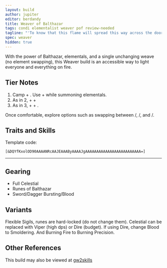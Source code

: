 ```yaml
---
layout: build
author: jupiter
editor: berdandy
title: Weaver of Balthazar
tags: condi elementalist weaver pof review-needed
tagline: "'To know that this flame will spread this way across the door and up across the ceiling, not because of the physics of flammable liquids, but because it wants to.'"
spec: weaver
hidden: true
---
```


With the power of Balthazar, elementals, and a single unchanging weave (no element swapping), this Weaver build is an accessible way to light everyone and everything on fire.

## Tier Notes

1. Camp <span data-aw2-key="F1" data-aw2-skill="5492"></span> + <span data-aw2-key="F4" data-aw2-skill="5495"></span>. Use <span data-aw2-key="1" data-aw2-skill="39964"></span> + <span data-aw2-key="2" data-aw2-skill="45313"></span> while summoning elementals.
2. As in 2, + <span data-aw2-key="3" data-aw2-skill="46447"></span> + <span data-aw2-key="7" data-aw2-skill="40183"></span>
3. As in 3, + <span data-aw2-key="4" data-aw2-skill="5690"></span> + <span data-aw2-key="8" data-aw2-skill="5571"></span>.

Once comfortable, explore options such as swapping between <span data-aw2-key="F1" data-aw2-skill="5492"></span>/<span data-aw2-key="F1" data-aw2-skill="5492"></span>, <span data-aw2-key="F1" data-aw2-skill="5492"></span>/<span data-aw2-key="F4" data-aw2-skill="5495"></span>, and <span data-aw2-key="F4" data-aw2-skill="5495"></span>/<span data-aw2-key="F1" data-aw2-skill="5492"></span>.

## Traits and Skills

Template code:

`[&DQYfKxolOD90AAAANRcAAJEAAAByAAAAJgAAAAAAAAAAAAAAAAAAAAAAAAA=]`

---

<div
  data-armory-embed='skills'
  data-armory-ids='5503,40183,5571,5502,5666'
>
</div>
<div
  data-armory-embed='specializations'
  data-armory-ids='31,26,56'
  data-armory-31-traits='335,340,294'
  data-armory-26-traits='282,275,287'
  data-armory-56-traits='2115,2170,2138'
>
</div>


## Gearing

- Full Celestial
- Runes of Balthazar
- Sword/Dagger Bursting/Blood

## Variants

Flexible Sigils, runes are hard-locked (do not change them). Celestial can be replaced with Viper (high dps) or Dire (budget). If using Dire, change Blood to Smoldering. And Burning Fire to Burning Precision.

## Other References

This build may also be viewed at [gw2skills](http://gw2skills.net/editor/?PGgAwilZwkYasKGJOWPlvfA-zxIY1ohfM6nAdKAHDA-e)

